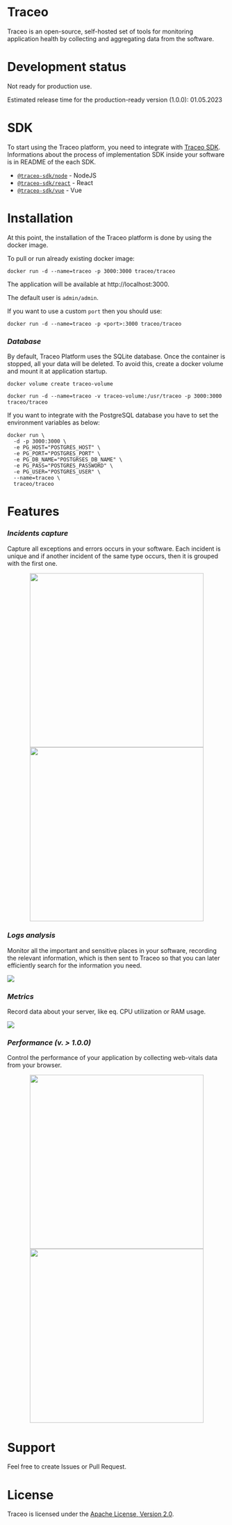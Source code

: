 # Traceo
Traceo is an open-source, self-hosted set of tools for monitoring application health by collecting and aggregating data from the software. 

# Development status
Not ready for production use.

Estimated release time for the production-ready version (1.0.0): 01.05.2023

# SDK
To start using the Traceo platform, you need to integrate with [Traceo SDK](https://github.com/traceo-io/traceo-node). Informations about the process of implementation SDK inside your software is in README of the each SDK.
- [`@traceo-sdk/node`](https://github.com/traceo-dev/traceo-sdk/tree/develop/packages/node) - NodeJS
- [`@traceo-sdk/react`](https://github.com/traceo-dev/traceo-sdk/tree/develop/packages/react) - React
- [`@traceo-sdk/vue`](https://github.com/traceo-dev/traceo-sdk/tree/develop/packages/vue) - Vue


# Installation
At this point, the installation of the Traceo platform is done by using the docker image.

To pull or run already existing docker image:
```
docker run -d --name=traceo -p 3000:3000 traceo/traceo
```

The application will be available at http://localhost:3000.

The default user is `admin/admin`. 

If you want to use a custom `port` then you should use:
```
docker run -d --name=traceo -p <port>:3000 traceo/traceo
```

### ***Database***
By default, Traceo Platform uses the SQLite database. Once the container is stopped, all your data will be deleted. To avoid this, create a docker volume and mount it at application startup.
```
docker volume create traceo-volume

docker run -d --name=traceo -v traceo-volume:/usr/traceo -p 3000:3000 traceo/traceo
```

If you want to integrate with the PostgreSQL database you have to set the environment variables as below:

```
docker run \
  -d -p 3000:3000 \
  -e PG_HOST="POSTGRES_HOST" \
  -e PG_PORT="POSTGRES_PORT" \
  -e PG_DB_NAME="POSTGRSES_DB_NAME" \
  -e PG_PASS="POSTGRES_PASSWORD" \
  -e PG_USER="POSTGRES_USER" \
  --name=traceo \
  traceo/traceo
```
# Features
### ***Incidents capture***
Capture all exceptions and errors occurs in your software. Each incident is unique and if another incident of the same type occurs, then it is grouped with the first one. 

<p align="center">
  <img src="https://github.com/traceo-io/traceo/raw/develop/.github/screenshots/traceo-incidents-list.PNG" width="400">
  <img src="https://github.com/traceo-io/traceo/raw/develop/.github/screenshots/traceo-incident-preview.PNG" width="400">
</p>

### ***Logs analysis***
Monitor all the important and sensitive places in your software, recording the relevant information, which is then sent to Traceo so that you can later efficiently search for the information you need.

<img src="https://github.com/traceo-io/traceo/raw/develop/.github/screenshots/traceo-logs.PNG">

### ***Metrics***
Record data about your server, like eq. CPU utilization or RAM usage.

<img src="https://github.com/traceo-io/traceo/raw/develop/.github/screenshots/traceo-metrics.PNG">

### ***Performance (v. > 1.0.0)***
Control the performance of your application by collecting web-vitals data from your browser.

<p align="center">
  <img src="https://github.com/traceo-io/traceo/raw/develop/.github/screenshots/traceo-web-perf-list.PNG" width="400">
  <img src="https://github.com/traceo-io/traceo/raw/develop/.github/screenshots/traceo-web-perf.PNG" width="400">
</p>

# Support

Feel free to create Issues or Pull Request.

# License

Traceo is licensed under the [Apache License, Version 2.0](https://github.com/traceo-dev/traceo/blob/main/LICENSE).
